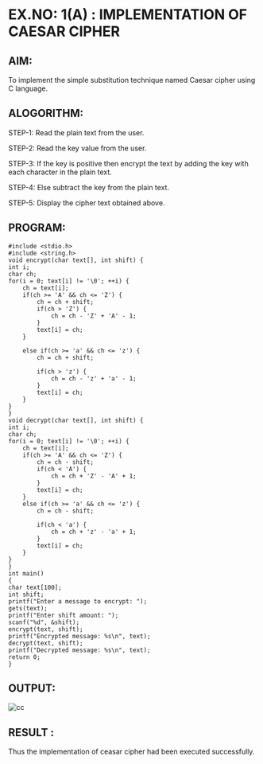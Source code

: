# EX.NO: 1(A) : IMPLEMENTATION OF CAESAR CIPHER

## AIM:
To implement the simple substitution technique named Caesar cipher using C language.

## ALOGORITHM:

STEP-1: Read the plain text from the user.

STEP-2: Read the key value from the user.

STEP-3: If the key is positive then encrypt the text by adding the key with each character in the plain text.

STEP-4: Else subtract the key from the plain text.

STEP-5: Display the cipher text obtained above.

## PROGRAM:
    #include <stdio.h>
    #include <string.h>
    void encrypt(char text[], int shift) {
    int i;
    char ch; 
    for(i = 0; text[i] != '\0'; ++i) {
        ch = text[i];
        if(ch >= 'A' && ch <= 'Z') {
            ch = ch + shift;
            if(ch > 'Z') {
                ch = ch - 'Z' + 'A' - 1;
            }
            text[i] = ch;
        }
    
        else if(ch >= 'a' && ch <= 'z') {
            ch = ch + shift;
            
            if(ch > 'z') {
                ch = ch - 'z' + 'a' - 1;
            }
            text[i] = ch;
        }
    }
    }
    void decrypt(char text[], int shift) {
    int i;
    char ch;
    for(i = 0; text[i] != '\0'; ++i) {
        ch = text[i];
        if(ch >= 'A' && ch <= 'Z') {
            ch = ch - shift;
            if(ch < 'A') {
                ch = ch + 'Z' - 'A' + 1;
            }            
            text[i] = ch;
        }      
        else if(ch >= 'a' && ch <= 'z') {
            ch = ch - shift;
            
            if(ch < 'a') {
                ch = ch + 'z' - 'a' + 1;
            }            
            text[i] = ch;
        }
    }
    }
    int main() 
    {
    char text[100];
    int shift;   
    printf("Enter a message to encrypt: ");
    gets(text);
    printf("Enter shift amount: ");
    scanf("%d", &shift);
    encrypt(text, shift);
    printf("Encrypted message: %s\n", text);
    decrypt(text, shift);
    printf("Decrypted message: %s\n", text);
    return 0;
    }

## OUTPUT:
![cc](https://github.com/user-attachments/assets/f7c051fd-a1f5-4c16-b90b-15612e675366)

## RESULT :
 Thus the implementation of ceasar cipher had been executed successfully.
